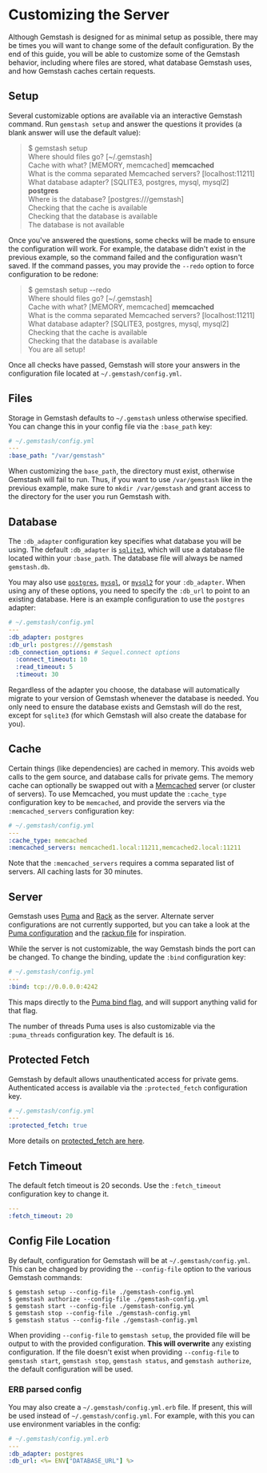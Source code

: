<!--Automatically generated by Pandoc -->
Customizing the Server
======================

Although Gemstash is designed for as minimal setup as possible, there may be times you will want to change some of the default configuration. By the end of this guide, you will be able to customize some of the Gemstash behavior, including where files are stored, what database Gemstash uses, and how Gemstash caches certain requests.

Setup
-----

Several customizable options are available via an interactive Gemstash command. Run `gemstash setup` and answer the questions it provides (a blank answer will use the default value):

> $ gemstash setup  
> Where should files go? \[~/.gemstash\]  
> Cache with what? \[MEMORY, memcached\] **memcached**  
> What is the comma separated Memcached servers? \[localhost:11211\]  
> What database adapter? \[SQLITE3, postgres, mysql, mysql2\] **postgres**  
> Where is the database? \[postgres:///gemstash\]  
> Checking that the cache is available  
> Checking that the database is available  
> The database is not available  

Once you've answered the questions, some checks will be made to ensure the configuration will work. For example, the database didn't exist in the previous example, so the command failed and the configuration wasn't saved. If the command passes, you may provide the `--redo` option to force configuration to be redone:

> $ gemstash setup --redo  
> Where should files go? \[~/.gemstash\]  
> Cache with what? \[MEMORY, memcached\] **memcached**  
> What is the comma separated Memcached servers? \[localhost:11211\]  
> What database adapter? \[SQLITE3, postgres, mysql, mysql2\]  
> Checking that the cache is available  
> Checking that the database is available  
> You are all setup!  

Once all checks have passed, Gemstash will store your answers in the configuration file located at `~/.gemstash/config.yml`.

Files
-----

Storage in Gemstash defaults to `~/.gemstash` unless otherwise specified. You can change this in your config file via the `:base_path` key:

``` yaml
# ~/.gemstash/config.yml
---
:base_path: "/var/gemstash"
```

When customizing the `base_path`, the directory must exist, otherwise Gemstash will fail to run. Thus, if you want to use `/var/gemstash` like in the previous example, make sure to `mkdir /var/gemstash` and grant access to the directory for the user you run Gemstash with.

Database
--------

The `:db_adapter` configuration key specifies what database you will be using. The default `:db_adapter` is [`sqlite3`](https://www.sqlite.org/), which will use a database file located within your `:base_path`. The database file will always be named `gemstash.db`.

You may also use [`postgres`](http://www.postgresql.org/), [`mysql`](http://www.mysql.com/), or [`mysql2`](http://sequel.jeremyevans.net/rdoc/files/doc/opening_databases_rdoc.html#label-mysql2) for your `:db_adapter`. When using any of these options, you need to specify the `:db_url` to point to an existing database. Here is an example configuration to use the `postgres` adapter:

``` yaml
# ~/.gemstash/config.yml
---
:db_adapter: postgres
:db_url: postgres:///gemstash
:db_connection_options: # Sequel.connect options
  :connect_timeout: 10
  :read_timeout: 5
  :timeout: 30
```

Regardless of the adapter you choose, the database will automatically migrate to your version of Gemstash whenever the database is needed. You only need to ensure the database exists and Gemstash will do the rest, except for `sqlite3` (for which Gemstash will also create the database for you).

Cache
-----

Certain things (like dependencies) are cached in memory. This avoids web calls to the gem source, and database calls for private gems. The memory cache can optionally be swapped out with a [Memcached](http://memcached.org/) server (or cluster of servers). To use Memcached, you must update the `:cache_type` configuration key to be `memcached`, and provide the servers via the `:memcached_servers` configuration key:

``` yaml
# ~/.gemstash/config.yml
---
:cache_type: memcached
:memcached_servers: memcached1.local:11211,memcached2.local:11211
```

Note that the `:memcached_servers` requires a comma separated list of servers. All caching lasts for 30 minutes.

Server
------

Gemstash uses [Puma](http://puma.io/) and [Rack](http://rack.github.io/) as the server. Alternate server configurations are not currently supported, but you can take a look at the [Puma configuration](https://github.com/bundler/gemstash/blob/master/lib/gemstash/puma.rb) and the [rackup file](https://github.com/bundler/gemstash/blob/master/lib/gemstash/config.ru) for inspiration.

While the server is not customizable, the way Gemstash binds the port can be changed. To change the binding, update the `:bind` configuration key:

``` yaml
# ~/.gemstash/config.yml
---
:bind: tcp://0.0.0.0:4242
```

This maps directly to the [Puma bind flag](https://github.com/puma/puma#binding-tcp--sockets), and will support anything valid for that flag.

The number of threads Puma uses is also customizable via the `:puma_threads` configuration key. The default is `16`.

Protected Fetch
---------------

Gemstash by default allows unauthenticated access for private gems. Authenticated access is available via the `:protected_fetch` configuration key.

``` yaml
# ~/.gemstash/config.yml
---
:protected_fetch: true
```

More details on [protected\_fetch are here](gemstash-private-gems.7.md#protected-fetching).

Fetch Timeout
-------------

The default fetch timeout is 20 seconds. Use the `:fetch_timeout` configuration key to change it.

``` yaml
---
:fetch_timeout: 20
```

Config File Location
--------------------

By default, configuration for Gemstash will be at `~/.gemstash/config.yml`. This can be changed by providing the `--config-file` option to the various Gemstash commands:

    $ gemstash setup --config-file ./gemstash-config.yml
    $ gemstash authorize --config-file ./gemstash-config.yml
    $ gemstash start --config-file ./gemstash-config.yml
    $ gemstash stop --config-file ./gemstash-config.yml
    $ gemstash status --config-file ./gemstash-config.yml

When providing `--config-file` to `gemstash setup`, the provided file will be output to with the provided configuration. **This will overwrite** any existing configuration. If the file doesn't exist when providing `--config-file` to `gemstash start`, `gemstash stop`, `gemstash status`, and `gemstash authorize`, the default configuration will be used.

### ERB parsed config

You may also create a `~/.gemstash/config.yml.erb` file. If present, this will be used instead of `~/.gemstash/config.yml`. For example, with this you can use environment variables in the config:

``` yaml
# ~/.gemstash/config.yml.erb
---
:db_adapter: postgres
:db_url: <%= ENV["DATABASE_URL"] %>
```
